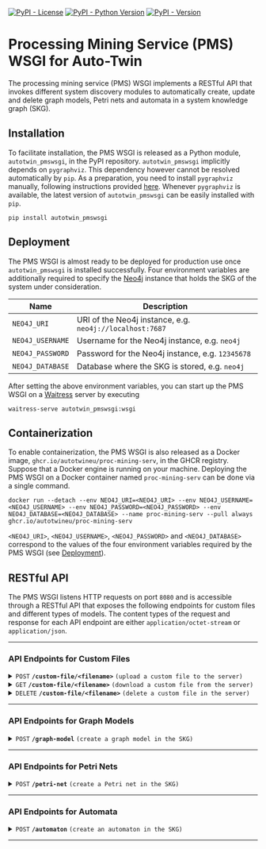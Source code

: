 [![PyPI - License](https://img.shields.io/pypi/l/autotwin_pmswsgi)](https://github.com/AutotwinEU/proc-mining-serv/blob/main/LICENSE)
[![PyPI - Python Version](https://img.shields.io/pypi/pyversions/autotwin_pmswsgi)](https://www.python.org/downloads/)
[![PyPI - Version](https://img.shields.io/pypi/v/autotwin_pmswsgi)](https://pypi.org/project/autotwin_pmswsgi/)

# Processing Mining Service (PMS) WSGI for Auto-Twin

The processing mining service (PMS) WSGI implements a RESTful API that invokes
different system discovery modules to automatically create, update and delete
graph models, Petri nets and automata in a system knowledge graph (SKG).

## Installation
To facilitate installation, the PMS WSGI is released as a Python module,
`autotwin_pmswsgi`, in the PyPI repository. `autotwin_pmswsgi` implicitly
depends on `pygraphviz`. This dependency however cannot be resolved
automatically by `pip`. As a preparation, you need to install `pygraphviz`
manually, following instructions provided
[here](https://pygraphviz.github.io/documentation/stable/install.html).
Whenever `pygraphviz` is available, the latest version of `autotwin_pmswsgi`
can be easily installed with `pip`.

    pip install autotwin_pmswsgi

## Deployment
The PMS WSGI is almost ready to be deployed for production use once
`autotwin_pmswsgi` is installed successfully. Four environment variables are
additionally required to specify the [Neo4j](https://github.com/neo4j/neo4j)
instance that holds the SKG of the system under consideration.

| Name             | Description                                              |
|------------------|----------------------------------------------------------|
| `NEO4J_URI`      | URI of the Neo4j instance, e.g. `neo4j://localhost:7687` |
| `NEO4J_USERNAME` | Username for the Neo4j instance, e.g. `neo4j`            |
| `NEO4J_PASSWORD` | Password for the Neo4j instance, e.g. `12345678`         |
| `NEO4J_DATABASE` | Database where the SKG is stored, e.g. `neo4j`           |

After setting the above environment variables, you can start up the PMS WSGI on
a [Waitress](https://github.com/Pylons/waitress) server by executing

    waitress-serve autotwin_pmswsgi:wsgi

## Containerization
To enable containerization, the PMS WSGI is also released as a Docker image,
`ghcr.io/autotwineu/proc-mining-serv`, in the GHCR registry. Suppose that a
Docker engine is running on your machine. Deploying the PMS WSGI on a Docker
container named `proc-mining-serv` can be done via a single command.

    docker run --detach --env NEO4J_URI=<NEO4J_URI> --env NEO4J_USERNAME=<NEO4J_USERNAME> --env NEO4J_PASSWORD=<NEO4J_PASSWORD> --env NEO4J_DATABASE=<NEO4J_DATABASE> --name proc-mining-serv --pull always ghcr.io/autotwineu/proc-mining-serv

`<NEO4J_URI>`, `<NEO4J_USERNAME>`, `<NEO4J_PASSWORD>` and `<NEO4J_DATABASE>`
correspond to the values of the four environment variables required by the PMS
WSGI (see [Deployment](#deployment)).

## RESTful API
The PMS WSGI listens HTTP requests on port `8080` and is accessible through a
RESTful API that exposes the following endpoints for custom files and different
types of models. The content types of the request and response for each API
endpoint are either `application/octet-stream` or `application/json`.

--------------------------------------------------------------------------------

### API Endpoints for Custom Files

<details>
    <summary>
        <code>POST</code>
        <code><b>/custom-file/&lt;filename&gt;</b></code>
        <code>(upload a custom file to the server)</code>
    </summary>
    <br/>

**Parameters**
> | Name       | Type     | Description                    |
> |------------|----------|--------------------------------|
> | `filename` | `string` | Name of the file in the server |

**Body**
> Content: `application/octet-stream`

**Response**
> Code: `201`

> Content: `application/json` (Empty)

</details>

<details>
    <summary>
        <code>GET</code>
        <code><b>/custom-file/&lt;filename&gt;</b></code>
        <code>(download a custom file from the server)</code>
    </summary>
    <br/>

**Parameters**
> | Name       | Type     | Description                    |
> |------------|----------|--------------------------------|
> | `filename` | `string` | Name of the file in the server |

**Body**
> None

**Response**
> Code: `200`

> Content: `application/octet-stream`

</details>

<details>
    <summary>
        <code>DELETE</code>
        <code><b>/custom-file/&lt;filename&gt;</b></code>
        <code>(delete a custom file in the server)</code>
    </summary>
    <br/>

**Parameters**
> | Name       | Type     | Description                    |
> |------------|----------|--------------------------------|
> | `filename` | `string` | Name of the file in the server |

**Body**
> None

**Response**
> Code: `200`

> Content: `application/json` (Empty)

</details>

--------------------------------------------------------------------------------

### API Endpoints for Graph Models

<details>
    <summary>
        <code>POST</code>
        <code><b>/graph-model</b></code>
        <code>(create a graph model in the SKG)</code>
    </summary>
    <br/>

**Parameters**
> None

**Body**
> Content: `application/json`
>
> | Name                       | Type                    | Default                                   | Description                                                       |
> |----------------------------|-------------------------|-------------------------------------------|-------------------------------------------------------------------|
> | `name`                     | `string`                | `"System"`                                | Name of the system to be discovered                               |
> | `version`                  | `string`                | `""`                                      | Version of the system to be discovered                            |
> | `data:clustering:path`     | `string`                | `""`<sup id="gm-mk-1">[*](#gm-fn-1)</sup> | Name of the clustering file to be used                            |
> | `data:filters:interval`    | `array[number\|string]` | `[0.0, 0.0]`                              | Interval during which events are selected                         |
> | `data:filters:station`     | `array[string]`         | `[]`<sup id="gm-mk-2">[†](#gm-fn-2)</sup> | Set of stations at which events are selected                      |
> | `data:filters:family`      | `array[string]`         | `[]`<sup>[†](#gm-fn-2)</sup>              | Set of families for which events are selected                     |
> | `data:filters:type`        | `array[string]`         | `[]`<sup>[†](#gm-fn-2)</sup>              | Set of types for which events are selected                        |
> | `model:time_unit`          | `string`                | `"s"`                                     | Unified time unit of algorithm and model parameters               |
> | `model:operation:io_ratio` | `number`                | `1.5`                                     | Minimum ratio of input to output for an ATTACH/COMPOSE operation  |
> | `model:operation:co_ratio` | `number`                | `0.5`                                     | Minimum ratio of cross to output for an ATTACH/ORDINARY operation |
> | `model:operation:oi_ratio` | `number`                | `1.5`                                     | Minimum ratio of output to input for a DETACH/DECOMPOSE operation |
> | `model:operation:ci_ratio` | `number`                | `0.5`                                     | Minimum ratio of cross to input for a DETACH/ORDINARY operation   |
> | `model:formula:ratio`      | `number`                | `0.0`                                     | Minimum ratio of a formula to the primary one                     |
> | `model:delays:seize`       | `number`                | `0.0`                                     | Maximum delay in seizing a queued part                            |
> | `model:delays:release`     | `number`                | `0.0`                                     | Maximum delay in releasing a blocked part                         |
> | `model:cdf:points`         | `number`                | `100`                                     | Maximum number of points in a CDF                                 |
>
> <sup id="gm-fn-1">* An empty string disables the import of clustering information. [↩](#gm-mk-1)</sup><br><sup id="gm-fn-2">† An empty array refers to the universe of stations/families/types. [↩](#gm-mk-2)</sup>

> Example:
> ```json
> {
>     "name": "Pizza Line",
>     "version": "V4",
>     "data": {
>         "filters": {
>             "interval": [
>                 0,
>                 500000000
>             ],
>             "station": [],
>             "family": [],
>             "type": []
>         }
>     },
>     "model": {
>         "time_unit": "ms",
>         "operation": {
>             "io_ratio": 1.5,
>             "co_ratio": 0.5,
>             "oi_ratio": 1.5,
>             "ci_ratio": 0.5
>         },
>         "formula": {
>             "ratio": 0.06
>         },
>         "delays": {
>             "seize": 30000,
>             "release": 0
>         },
>         "cdf": {
>             "points": 100
>         }
>     }
> }
> ```

**Response**
> Code: `201`

> Content: `application/json`
>
> | Name       | Type     | Description                     |
> |------------|----------|---------------------------------|
> | `model_id` | `string` | ID of the generated graph model |

> Example:
> ```json
> {
>     "model_id": "4:31f61bae-dad6-4cda-bb63-d4700847dea5:620887"
> }
> ```

</details>

--------------------------------------------------------------------------------

### API Endpoints for Petri Nets

<details>
    <summary>
        <code>POST</code>
        <code><b>/petri-net</b></code>
        <code>(create a Petri net in the SKG)</code>
    </summary>
    <br/>

**Parameters**
> None

**Body**
> Content: `application/json`
>
> | Name                       | Type                    | Default                                   | Description                                                       |
> |----------------------------|-------------------------|-------------------------------------------|-------------------------------------------------------------------|
> | `name`                     | `string`                | `"System"`                                | Name of the system to be discovered                               |
> | `version`                  | `string`                | `""`                                      | Version of the system to be discovered                            |
> | `data:filters:interval`    | `array[number\|string]` | `[0.0, 0.0]`                              | Interval during which events are selected                         |
> | `data:filters:station`     | `array[string]`         | `[]`<sup id="pn-mk-1">[*](#pn-fn-1)</sup> | Set of stations at which events are selected                      |
> | `data:filters:family`      | `array[string]`         | `[]`<sup>[*](#pn-fn-1)</sup>              | Set of families for which events are selected                     |
> | `data:filters:type`        | `array[string]`         | `[]`<sup>[*](#pn-fn-1)</sup>              | Set of types for which events are selected                        |
> | `model:operation:io_ratio` | `number`                | `1.5`                                     | Minimum ratio of input to output for an ATTACH/COMPOSE operation  |
> | `model:operation:co_ratio` | `number`                | `0.5`                                     | Minimum ratio of cross to output for an ATTACH/ORDINARY operation |
> | `model:operation:oi_ratio` | `number`                | `1.5`                                     | Minimum ratio of output to input for a DETACH/DECOMPOSE operation |
> | `model:operation:ci_ratio` | `number`                | `0.5`                                     | Minimum ratio of cross to input for a DETACH/ORDINARY operation   |
> | `model:formula:ratio`      | `number`                | `0.0`                                     | Minimum ratio of a formula to the primary one                     |
>
> <sup id="pn-fn-1">* An empty array refers to the universe of stations/families/types. [↩](#pn-mk-1)</sup>

> Example:
> ```json
> {
>     "name": "Pizza Line",
>     "version": "V4",
>     "data": {
>         "filters": {
>             "interval": [
>                 0,
>                 500000000
>             ],
>             "station": [],
>             "family": [],
>             "type": []
>         }
>     },
>     "model": {
>         "operation": {
>             "io_ratio": 1.5,
>             "co_ratio": 0.5,
>             "oi_ratio": 1.5,
>             "ci_ratio": 0.5
>         },
>         "formula": {
>             "ratio": 0.06
>         }
>     }
> }
> ```

**Response**
> Code: `201`

> Content: `application/json`
>
> | Name       | Type     | Description                   |
> |------------|----------|-------------------------------|
> | `model_id` | `string` | ID of the generated Petri net |

> Example:
> ```json
> {
>     "model_id": "4:31f61bae-dad6-4cda-bb63-d4700847dea5:620887"
> }
> ```

</details>

--------------------------------------------------------------------------------

### API Endpoints for Automata

<details>
    <summary>
        <code>POST</code>
        <code><b>/automaton</b></code>
        <code>(create an automaton in the SKG)</code>
    </summary>
    <br/>

**Parameters**
> None

**Body**
> Content: `application/json`
>
> | Name                    | Type                    | Default      | Description                               |
> |-------------------------|-------------------------|--------------|-------------------------------------------|
> | `name`                  | `string`                | `"System"`   | Name of the system to be discovered       |
> | `version`               | `string`                | `""`         | Version of the system to be discovered    |
> | `data:filters:interval` | `array[number\|string]` | `[0.0, 0.0]` | Interval during which events are selected |
> | `model:pov`             | `string`                | `"item"`     | Point of view to be focused on            |

> Example:
> ```json
> {
>     "name": "Pizza Line",
>     "version": "V4",
>     "data": {
>         "filters": {
>             "interval": [
>                 0,
>                 500000000
>             ]
>         }
>     },
>     "model": {
>         "pov": "item"
>     }
> }
> ```

**Response**
> Code: `201`

> Content: `application/json`
>
> | Name       | Type     | Description                   |
> |------------|----------|-------------------------------|
> | `model_id` | `string` | ID of the generated automaton |

> Example:
> ```json
> {
>     "model_id": "4:31f61bae-dad6-4cda-bb63-d4700847dea5:620887"
> }
> ```

</details>

--------------------------------------------------------------------------------
